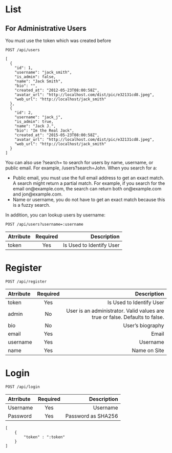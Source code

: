# List

## For Administrative Users

You must use the token which was created before

```POST /api/users```

```
[
  {
    "id": 1,
    "username": "jack_smith",
    "is_admin": false,
    "name": "Jack Smith",
    "bio": "",
    "created_at": "2012-05-23T08:00:58Z",
    "avatar_url": "http://localhost.com/dist/pic/e32131cd8.jpeg",
    "web_url": "http://localhost/jack_smith"
  },
  {
    "id": 2,
    "username": "jack_j",
    "is_admin": true,
    "name": "Jack J.",
    "bio": "Im the Real Jack",
    "created_at": "2015-05-23T08:00:58Z",
    "avatar_url": "http://localhost.com/dist/pic/e32131cd8.jpeg",
    "web_url": "http://localhost/jack_smith"
  }
]
```

You can also use ?search= to search for users by name, username, or public email. For example, /users?search=John. When
you search for a:
<ul>
<li>Public email, you must use the full email address to get an exact match. A search might return a partial match. For example, if you search for the email on@example.com, the search can return both on@example.com and jon@example.com.</li>
<li>Name or username, you do not have to get an exact match because this is a fuzzy search.</li>
</ul>
In addition, you can lookup users by username:

```
POST /api/users?username=:username
```
| Atrribute | Required |              Description |
|:----------|:--------:|-------------------------:|
| token     |   Yes    | Is Used to Identify User |

# Register

```
POST /api/register
```

| Atrribute | Required |                                                                  Description |
|:----------|:--------:|-----------------------------------------------------------------------------:|
| token     |   Yes    |                                                     Is Used to Identify User |
| admin     |    No    | User is an administrator. Valid values are true or false. Defaults to false. |
| bio       |    No    |                                                             User’s biography |
| email     |   Yes    |                                                                        Email |
| username  |   Yes    |                                                                     Username |
| name      |   Yes    |                                                                 Name on Site |

# Login

```
POST /api/login

```

| Atrribute | Required |        Description |
|:----------|:--------:|-------------------:|
| Username  |   Yes    |           Username |
| Password  |   Yes    | Password as SHA256 |

```
[
    {
        "token" : ":token"
    }
]

```
